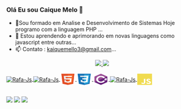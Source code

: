 ### Olá Eu sou Caique Melo 👋

- 🔭Sou formado em Analise e Desenvolvimento de Sistemas Hoje programo com a linguagem PHP ...
- 🌱 Estou aprendendo e aprimorando em novas linguagens como javascript entre outras...
- 📫 Contato : kaiquemello3@gmail.com...

<div align="center">
  <a href="https://caiquemello.github.io/projetos/">
  <img height="180em" src="https://github-readme-stats.vercel.app/api?username=caiquemello&show_icons=true&theme=dracula&include_all_commits=true&count_private=true"/>
  <img height="180em" src="https://github-readme-stats.vercel.app/api/top-langs/?username=caiquemello&layout=compact&langs_count=7&theme=dracula"/>
</div>

<div style="display: inline_block"><br>
  <img align="center" alt="Rafa-Js" height="50" width="60" src="https://cdn.jsdelivr.net/gh/devicons/devicon/icons/php/php-plain.svg">
 <img align="center" alt="Rafa-Js" height="70" width="60" src="https://cdn.jsdelivr.net/gh/devicons/devicon/icons/mysql/mysql-original-wordmark.svg">
  <img align="center" alt="Rafa-HTML" height="30" width="40" src="https://raw.githubusercontent.com/devicons/devicon/master/icons/html5/html5-original.svg">
  <img align="center" alt="Rafa-CSS" height="30" width="40" src="https://raw.githubusercontent.com/devicons/devicon/master/icons/css3/css3-original.svg">
  <img align="center" alt="Rafa-Csharp" height="30" width="40" src="https://raw.githubusercontent.com/devicons/devicon/master/icons/csharp/csharp-original.svg">
  <img align="center" alt="Rafa-Js" height="30" width="40" src="https://cdn.jsdelivr.net/gh/devicons/devicon/icons/bootstrap/bootstrap-plain-wordmark.svg">
  <img align="center" alt="Rafa-Js" height="30" width="40" src="https://raw.githubusercontent.com/devicons/devicon/master/icons/javascript/javascript-plain.svg">

  
  ##

<div> 

  <a href="https://www.linkedin.com/in/caique-melo-nascimento/" target="_blank"><img src="https://img.shields.io/badge/-LinkedIn-%230077B5?style=for-the-badge&logo=linkedin&logoColor=white" target="_blank"></a> 
  <a href="https://caiquemello.github.io/projetos/" target="_blank"><img src="https://img.shields.io/badge/Blogger-FF5722?style=for-the-badge&logo=blogger&logoColor=white"></a> 
  <a href="https://api.whatsapp.com/send?l=pt_BR&phone=5588996522434/" target="_blank"><img src="https://img.shields.io/badge/WhatsApp-25D366?style=for-the-badge&logo=whatsapp&logoColor=white"></a> 
